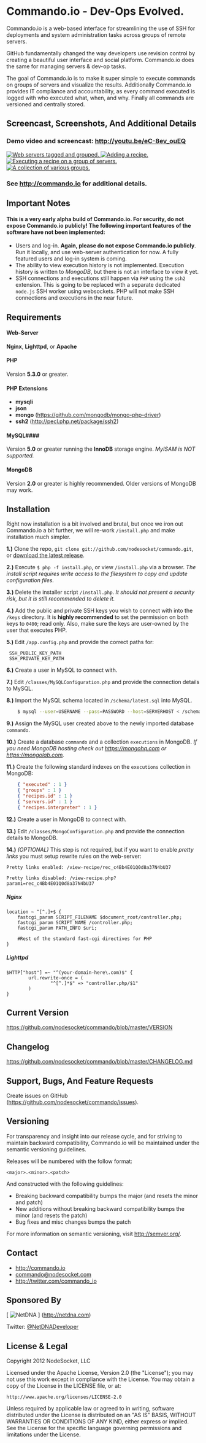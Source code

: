 # Commando.io - Dev-Ops Evolved. #

Commando.io is a web-based interface for streamlining the use of SSH for deployments and system administration tasks across groups of remote servers.

GitHub fundamentally changed the way developers use revision control by creating a beautiful user interface and social platform. Commando.io does the same for managing servers & dev-op tasks.

The goal of Commando.io is to make it super simple to execute commands on groups of servers and visualize the results. Additionally Commando.io provides IT compliance and accountability, as every command executed is logged with who executed what, when, and why. Finally all commands are versioned and centrally stored.

Screencast, Screenshots, And Additional Details
--------------------------------

### Demo video and screencast: http://youtu.be/eC-8ev_ouEQ ###

[ ![Web servers tagged and grouped.](http://netdna.commando.io/images/screenshots/small/servers.png) ](http://netdna.commando.io/images/screenshots/xlarge/servers.png)
[ ![Adding a recipe.](http://netdna.commando.io/images/screenshots/small/add-recipe.png) ](http://netdna.commando.io/images/screenshots/xlarge/add-recipe.png)
[ ![Executing a recipe on a group of servers.](http://netdna.commando.io/images/screenshots/small/execute.png) ](http://netdna.commando.io/images/screenshots/xlarge/execute.png)
[ ![A collection of various groups.](http://netdna.commando.io/images/screenshots/small/groups.png) ](http://netdna.commando.io/images/screenshots/xlarge/groups.png)

### See http://commando.io for additional details. ###

Important Notes
---------------

#### This is a very early alpha build of Commando.io. For security, do not expose Commando.io publicly! The following important features of the software have not been implemented: ####

* Users and log-in. **Again, please do not expose Commando.io publicly**. Run it locally, and use web-server authentication for now. A fully featured users and log-in system is coming.
* The ability to view execution history is not implemented. Execution history is written to *MongoDB*, but there is not an interface to view it yet.
* SSH connections and executions still happen via `PHP` using the `ssh2` extension. This is going to be replaced with a separate dedicated `node.js` SSH worker using websockets. PHP will not make SSH connections and executions in the near future.

Requirements
------------

#### Web-Server ####
**Nginx**, **Lighttpd**, or **Apache**

#### PHP ####
Version **5.3.0** or greater.

#### PHP Extensions ####
+ **mysqli**
+ **json**
+ **mongo** (https://github.com/mongodb/mongo-php-driver)
+ **ssh2** (http://pecl.php.net/package/ssh2)

#### MySQL####
Version **5.0** or greater running the **InnoDB** storage engine. *MyISAM is NOT supported.*

#### MongoDB ####
Version **2.0** or greater is highly recommended. Older versions of MongoDB may work.

Installation
------------

Right now installation is a bit involved and brutal, but once we iron out Commando.io a bit further, we will re-work `/install.php` and make installation much simpler.

**1.)** Clone the repo, `git clone git://github.com/nodesocket/commando.git`, or [download the latest release](https://github.com/nodesocket/commando/tarball/master).

**2.)** Execute `$ php -f install.php`, or view `/install.php` via a browser. *The install script requires write access to the filesystem to copy and update configuration files.*

**3.)** Delete the installer script `/install.php`. *It should not present a security risk, but it is still recommended to delete it.*

**4.)** Add the public and private SSH keys you wish to connect with into the `/keys` directory. It is **highly recommended** to set the permission on both keys to `0400`; read only. Also, make sure the keys are user-owned by the user that executes PHP.

**5.)** Edit `/app.config.php` and provide the correct paths for:

     SSH_PUBLIC_KEY_PATH
     SSH_PRIVATE_KEY_PATH

**6.)** Create a user in MySQL to connect with.

**7.)** Edit `/classes/MySQLConfiguration.php` and provide the connection details to MySQL.

**8.)** Import the MySQL schema located in `/schema/latest.sql` into MySQL.

```` bash
	$ mysql --user=USERNAME --pass=PASSWORD --host=SERVERHOST < /schema/latest.sql
````

**9.)**	Assign the MySQL user created above to the newly imported database `commando`.    

**10.)** Create a database `commando` and a collection `executions` in MongoDB. *If you need MongoDB hosting check out https://mongohq.com or https://mongolab.com.*

**11.)** Create the following standard indexes on the `executions` collection in MongoDB:   

```` json
    { "executed" : 1 }
    { "groups" : 1 }
    { "recipes.id" : 1 }
    { "servers.id" : 1 }
    { "recipes.interpreter" : 1 }
````

**12.)** Create a user in MongoDB to connect with.

**13.)** Edit `/classes/MongoConfiguration.php` and provide the connection details to MongoDB.

**14.)** *(OPTIONAL)* This step is not required, but if you want to enable *pretty links* you must setup rewrite rules on the web-server:

````
Pretty links enabled: /view-recipe/rec_c4Bb4E01Q0d8a37N4bU37
````

````
Pretty links disabled: /view-recipe.php?param1=rec_c4Bb4E01Q0d8a37N4bU37
````

##### Nginx #####
```` nginx
location ~ ^[^.]+$ {
    fastcgi_param SCRIPT_FILENAME $document_root/controller.php;
    fastcgi_param SCRIPT_NAME /controller.php;
    fastcgi_param PATH_INFO $uri;
    
    #Rest of the standard fast-cgi directives for PHP
}
````

##### Lighttpd #####
```` lighttpd
$HTTP["host"] =~ "^(your-domain-here\.com)$" {
        url.rewrite-once = (
                "^[^.]*$" => "controller.php/$1"
        )
}
````

Current Version
---------------
https://github.com/nodesocket/commando/blob/master/VERSION

Changelog
---------
https://github.com/nodesocket/commando/blob/master/CHANGELOG.md

Support, Bugs, And Feature Requests
-----------------------

Create issues on GitHub (https://github.com/nodesocket/commando/issues).

Versioning
----------

For transparency and insight into our release cycle, and for striving to maintain backward compatibility, Commando.io will be maintained under the semantic versioning guidelines.

Releases will be numbered with the follow format:

`<major>.<minor>.<patch>`

And constructed with the following guidelines:

+ Breaking backward compatibility bumps the major (and resets the minor and patch)
+ New additions without breaking backward compatibility bumps the minor (and resets the patch)
+ Bug fixes and misc changes bumps the patch

For more information on semantic versioning, visit http://semver.org/.

Contact
-------

+ http://commando.io
+ commando@nodesocket.com
+ http://twitter.com/commando_io

Sponsored By
------------

[ ![NetDNA](http://netdna.commando.io/images/netdna.png) ] (http://netdna.com)

Twitter: [@NetDNADeveloper](http://www.twitter.com/netdnadeveloper)

License & Legal
---------------

Copyright 2012 NodeSocket, LLC

Licensed under the Apache License, Version 2.0 (the "License"); you may not use this work except in compliance with the License. You may obtain a copy of the License in the LICENSE file, or at:

    http://www.apache.org/licenses/LICENSE-2.0

Unless required by applicable law or agreed to in writing, software distributed under the License is distributed on an "AS IS" BASIS, WITHOUT WARRANTIES OR CONDITIONS OF ANY KIND, either express or implied. See the License for the specific language governing permissions and limitations under the License.